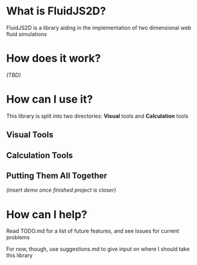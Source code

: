 # What is FluidJS2D?

FluidJS2D is a library aiding in the implementation of two dimensional web fluid simulations

# How does it work?

*(TBD)*

# How can I use it?

This library is split into two directories: **Visual** tools and **Calculation** tools

## Visual Tools

## Calculation Tools

## Putting Them All Together

*(insert demo once finished project is closer)*

# How can I help?

Read TODO.md for a list of future features, and see Issues for current problems

For now, though, use suggestions.md to give input on where I should take this library